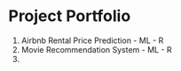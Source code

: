 # Project Portfolio
1. Airbnb Rental Price Prediction - ML - R
2. Movie Recommendation System  - ML - R
3. 
